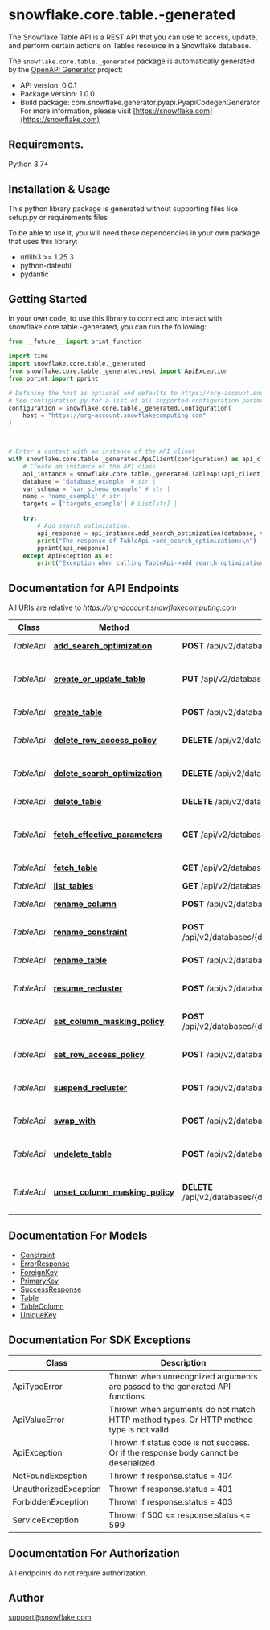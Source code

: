 # snowflake.core.table.-generated
The Snowflake Table API is a REST API that you can use to access, update, and perform certain actions on Tables resource in a Snowflake database.

The `snowflake.core.table._generated` package is automatically generated by the [OpenAPI Generator](https://openapi-generator.tech) project:

- API version: 0.0.1
- Package version: 1.0.0
- Build package: com.snowflake.generator.pyapi.PyapiCodegenGenerator
For more information, please visit [https://snowflake.com](https://snowflake.com)

## Requirements.

Python 3.7+

## Installation & Usage

This python library package is generated without supporting files like setup.py or requirements files

To be able to use it, you will need these dependencies in your own package that uses this library:

* urllib3 >= 1.25.3
* python-dateutil
* pydantic

## Getting Started

In your own code, to use this library to connect and interact with snowflake.core.table.-generated,
you can run the following:

```python
from __future__ import print_function

import time
import snowflake.core.table._generated
from snowflake.core.table._generated.rest import ApiException
from pprint import pprint

# Defining the host is optional and defaults to https://org-account.snowflakecomputing.com
# See configuration.py for a list of all supported configuration parameters.
configuration = snowflake.core.table._generated.Configuration(
    host = "https://org-account.snowflakecomputing.com"
)



# Enter a context with an instance of the API client
with snowflake.core.table._generated.ApiClient(configuration) as api_client:
    # Create an instance of the API class
    api_instance = snowflake.core.table._generated.TableApi(api_client)
    database = 'database_example' # str | 
    var_schema = 'var_schema_example' # str | 
    name = 'name_example' # str | 
    targets = ['targets_example'] # List[str] | 

    try:
        # Add search optimization.
        api_response = api_instance.add_search_optimization(database, var_schema, name, targets)
        print("The response of TableApi->add_search_optimization:\n")
        pprint(api_response)
    except ApiException as e:
        print("Exception when calling TableApi->add_search_optimization: %s\n" % e)

```

## Documentation for API Endpoints

All URIs are relative to *https://org-account.snowflakecomputing.com*

Class | Method | HTTP request | Description
------------ | ------------- | ------------- | -------------
*TableApi* | [**add_search_optimization**](_generated/docs/TableApi.md#add_search_optimization) | **POST** /api/v2/databases/{database}/schemas/{schema}/tables/{table_name}/search_optimization | Add search optimization.
*TableApi* | [**create_or_update_table**](_generated/docs/TableApi.md#create_or_update_table) | **PUT** /api/v2/databases/{database}/schemas/{schema}/tables/{name} | Create a (or alter an existing) table.
*TableApi* | [**create_table**](_generated/docs/TableApi.md#create_table) | **POST** /api/v2/databases/{database}/schemas/{schema}/tables | Create a table
*TableApi* | [**delete_row_access_policy**](_generated/docs/TableApi.md#delete_row_access_policy) | **DELETE** /api/v2/databases/{database}/schemas/{schema}/tables/{table_name}/row_access_policy/{name} | Delete a row access policy.
*TableApi* | [**delete_search_optimization**](_generated/docs/TableApi.md#delete_search_optimization) | **DELETE** /api/v2/databases/{database}/schemas/{schema}/tables/{table_name}/search_optimization | Delete search optimization.
*TableApi* | [**delete_table**](_generated/docs/TableApi.md#delete_table) | **DELETE** /api/v2/databases/{database}/schemas/{schema}/tables/{name} | Delete a table
*TableApi* | [**fetch_effective_parameters**](_generated/docs/TableApi.md#fetch_effective_parameters) | **GET** /api/v2/databases/{database}/schemas/{schema}/tables/{name}/parameters/effective | Fetch the effective parameters of a table.
*TableApi* | [**fetch_table**](_generated/docs/TableApi.md#fetch_table) | **GET** /api/v2/databases/{database}/schemas/{schema}/tables/{name} | Fetch a table.
*TableApi* | [**list_tables**](_generated/docs/TableApi.md#list_tables) | **GET** /api/v2/databases/{database}/schemas/{schema}/tables | List tables
*TableApi* | [**rename_column**](_generated/docs/TableApi.md#rename_column) | **POST** /api/v2/databases/{database}/schemas/{schema}/tables/{table_name}/columns/{name}:rename | Rename a column
*TableApi* | [**rename_constraint**](_generated/docs/TableApi.md#rename_constraint) | **POST** /api/v2/databases/{database}/schemas/{schema}/tables/{table_name}/constraints/{constraint_name}:rename | Rename a table constraint.
*TableApi* | [**rename_table**](_generated/docs/TableApi.md#rename_table) | **POST** /api/v2/databases/{database}/schemas/{schema}/tables/{name}:rename | Rename a table
*TableApi* | [**resume_recluster**](_generated/docs/TableApi.md#resume_recluster) | **POST** /api/v2/databases/{database}/schemas/{schema}/tables/{name}:resume_recluster | Resume recluster of a table
*TableApi* | [**set_column_masking_policy**](_generated/docs/TableApi.md#set_column_masking_policy) | **POST** /api/v2/databases/{database}/schemas/{schema}/tables/{table}/columns/{column_name}/masking_policy | Set column masking policy.
*TableApi* | [**set_row_access_policy**](_generated/docs/TableApi.md#set_row_access_policy) | **POST** /api/v2/databases/{database}/schemas/{schema}/tables/{table_name}/row_access_policy | Set row access policy.
*TableApi* | [**suspend_recluster**](_generated/docs/TableApi.md#suspend_recluster) | **POST** /api/v2/databases/{database}/schemas/{schema}/tables/{name}:suspend_recluster | Suspend recluster of a table
*TableApi* | [**swap_with**](_generated/docs/TableApi.md#swap_with) | **POST** /api/v2/databases/{database}/schemas/{schema}/tables/{name}:swapwith | Swap with another table
*TableApi* | [**undelete_table**](_generated/docs/TableApi.md#undelete_table) | **POST** /api/v2/databases/{database}/schemas/{schema}/tables/{name}:undelete | Undelete a deleted table.
*TableApi* | [**unset_column_masking_policy**](_generated/docs/TableApi.md#unset_column_masking_policy) | **DELETE** /api/v2/databases/{database}/schemas/{schema}/tables/{table}/columns/{column_name}/masking_policy | Unset column masking policy.


## Documentation For Models

 - [Constraint](_generated/docs/Constraint.md)
 - [ErrorResponse](_generated/docs/ErrorResponse.md)
 - [ForeignKey](_generated/docs/ForeignKey.md)
 - [PrimaryKey](_generated/docs/PrimaryKey.md)
 - [SuccessResponse](_generated/docs/SuccessResponse.md)
 - [Table](_generated/docs/Table.md)
 - [TableColumn](_generated/docs/TableColumn.md)
 - [UniqueKey](_generated/docs/UniqueKey.md)


## Documentation For SDK Exceptions

Class | Description
------------ | -------------
ApiTypeError | Thrown when unrecognized arguments are passed to the generated API functions
ApiValueError | Thrown when arguments do not match HTTP method types. Or HTTP method type is not valid
ApiException | Thrown if status code is not success. Or if the response body cannot be deserialized
NotFoundException | Thrown if response.status = 404
UnauthorizedException | Thrown if response.status = 401
ForbiddenException | Thrown if response.status = 403
ServiceException | Thrown if 500 <= response.status <= 599

## Documentation For Authorization

 All endpoints do not require authorization.

## Author

support@snowflake.com


